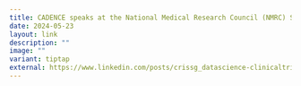 ```yaml
---
title: CADENCE speaks at the National Medical Research Council (NMRC) Symposium
date: 2024-05-23
layout: link
description: ""
image: ""
variant: tiptap
external: https://www.linkedin.com/posts/crissg_datascience-clinicaltrials-digitalhealth-activity-7199703835479580674-7aKG?utm_source=share&utm_medium=member_desktop
---
```

